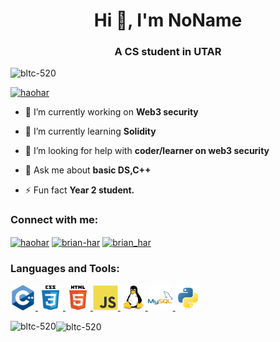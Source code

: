 <h1 align="center">Hi 👋, I'm NoName</h1>
<h3 align="center">A CS student in UTAR</h3>

<p align="left"> <img src="https://komarev.com/ghpvc/?username=bltc-520&label=Profile%20views&color=0e75b6&style=flat" alt="bltc-520" /> </p>

<p align="left"> <a href="https://twitter.com/haohar" target="blank"><img src="https://img.shields.io/twitter/follow/haohar?logo=twitter&style=for-the-badge" alt="haohar" /></a> </p>

- 🔭 I’m currently working on **Web3 security**

- 🌱 I’m currently learning **Solidity**

- 🤝 I’m looking for help with **coder/learner on web3 security**

- 💬 Ask me about **basic DS,C++**

- ⚡ Fun fact **Year 2 student.**

<h3 align="left">Connect with me:</h3>
<p align="left">
<a href="https://twitter.com/haohar" target="blank"><img align="center" src="https://raw.githubusercontent.com/rahuldkjain/github-profile-readme-generator/master/src/images/icons/Social/twitter.svg" alt="haohar" height="30" width="40" /></a>
<a href="https://stackoverflow.com/users/brian-har" target="blank"><img align="center" src="https://raw.githubusercontent.com/rahuldkjain/github-profile-readme-generator/master/src/images/icons/Social/stack-overflow.svg" alt="brian-har" height="30" width="40" /></a>
<a href="https://www.leetcode.com/brian_har" target="blank"><img align="center" src="https://raw.githubusercontent.com/rahuldkjain/github-profile-readme-generator/master/src/images/icons/Social/leet-code.svg" alt="brian_har" height="30" width="40" /></a>
</p>

<h3 align="left">Languages and Tools:</h3>
<p align="left"> <a href="https://www.w3schools.com/cpp/" target="_blank" rel="noreferrer"> <img src="https://raw.githubusercontent.com/devicons/devicon/master/icons/cplusplus/cplusplus-original.svg" alt="cplusplus" width="40" height="40"/> </a> <a href="https://www.w3schools.com/css/" target="_blank" rel="noreferrer"> <img src="https://raw.githubusercontent.com/devicons/devicon/master/icons/css3/css3-original-wordmark.svg" alt="css3" width="40" height="40"/> </a> <a href="https://www.w3.org/html/" target="_blank" rel="noreferrer"> <img src="https://raw.githubusercontent.com/devicons/devicon/master/icons/html5/html5-original-wordmark.svg" alt="html5" width="40" height="40"/> </a> <a href="https://developer.mozilla.org/en-US/docs/Web/JavaScript" target="_blank" rel="noreferrer"> <img src="https://raw.githubusercontent.com/devicons/devicon/master/icons/javascript/javascript-original.svg" alt="javascript" width="40" height="40"/> </a> <a href="https://www.linux.org/" target="_blank" rel="noreferrer"> <img src="https://raw.githubusercontent.com/devicons/devicon/master/icons/linux/linux-original.svg" alt="linux" width="40" height="40"/> </a> <a href="https://www.mysql.com/" target="_blank" rel="noreferrer"> <img src="https://raw.githubusercontent.com/devicons/devicon/master/icons/mysql/mysql-original-wordmark.svg" alt="mysql" width="40" height="40"/> </a> <a href="https://www.python.org" target="_blank" rel="noreferrer"> <img src="https://raw.githubusercontent.com/devicons/devicon/master/icons/python/python-original.svg" alt="python" width="40" height="40"/> </a> </p>

<p><img align="left" src="https://github-readme-stats.vercel.app/api/top-langs?username=bltc-520&show_icons=true&locale=en&layout=compact" alt="bltc-520" /></p>

<p><img align="center" src="https://github-readme-streak-stats.herokuapp.com/?user=bltc-520&" alt="bltc-520" /></p>
